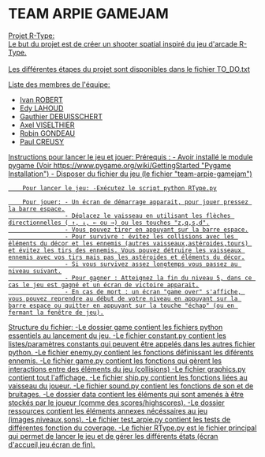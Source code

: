 # TEAM ARPIE GAMEJAM

<u> Projet R-Type: <u> <br>
Le but du projet est de créer un shooter spatial inspiré du jeu d'arcade R-Type. <br>
<br>
Les différentes étapes du projet sont disponibles dans le fichier TO_DO.txt <br>

<u> Liste des membres de l'équipe: <u>
- Ivan ROBERT
- Edy LAHOUD
- Gauthier DEBUISSCHERT
- Axel VISELTHIER
- Robin GONDEAU
- Paul CREUSY


<u> Instructions pour lancer le jeu et jouer: <u>
        Prérequis : - Avoir installé le module pygame (Voir https://www.pygame.org/wiki/GettingStarted "Pygame Installation")
                    - Disposer du fichier du jeu (le fichier "team-arpie-gamejam")
        
        Pour lancer le jeu: -Exécutez le script python RType.py

        Pour jouer: - Un écran de démarrage apparait, pour jouer pressez la barre espace.
                    - Déplacez le vaisseau en utilisant les flèches directionnelles ( ↑, ↓, ← ou →) ou les touches "z,q,s,d".
                    - Vous pouvez tirer en appuyant sur la barre espace.
                    - Pour survivre : évitez les collisions avec les éléments du décor et les ennemis (autres vaisseaux,astéroides,tours) et évitez les tirs des ennemis. Vous pouvez détruire les vaisseaux ennemis avec vos tirs mais pas les astéroides et éléments du décor.
                    - Si vous survivez assez longtemps vous passez au niveau suivant.
                    - Pour gagner : Atteignez la fin du niveau 5, dans ce cas le jeu est gagné et un écran de victoire apparait.
                    - En cas de mort : un écran "game over" s'affiche, vous pouvez reprendre au début de votre niveau en appuyant sur la barre espace ou quitter en appuyant sur la touche "échap" (ou en fermant la fenêtre de jeu).


<u> Structure du fichier:  <u>
-Le dossier game contient les fichiers python essentiels au lancement du jeu.
    -Le fichier constant.py contient les listes/paramètres constants qui peuvent être appelés dans les autres fichier python.
    -Le fichier enemy.py contient les fonctions définissant les diférents ennemis.
    -Le fichier game.py contient les fonctions qui gèrent les interactions entre des éléments du jeu (collisions) 
    -Le fichier graphics.py contient tout l'affichage.
    -Le fichier ship.py contient les fonctions liées au vaisseau du joueur.
    -Le fichier sound.py contient les fonctions de son et de bruitages.
-Le dossier data contient les éléments qui sont amenés à être stockés par le joueur (comme des scores/highscores).
-Le dossier ressources contient les éléments annexes nécéssaires au jeu (images,niveaux,sons).
-Le fichier test_arpie.py contient les tests de différentes fonction du coverage.
-Le fichier RType.py est le fichier principal qui permet de lancer le jeu et de gérer les différents états (écran d'accueil,jeu,écran de fin).
